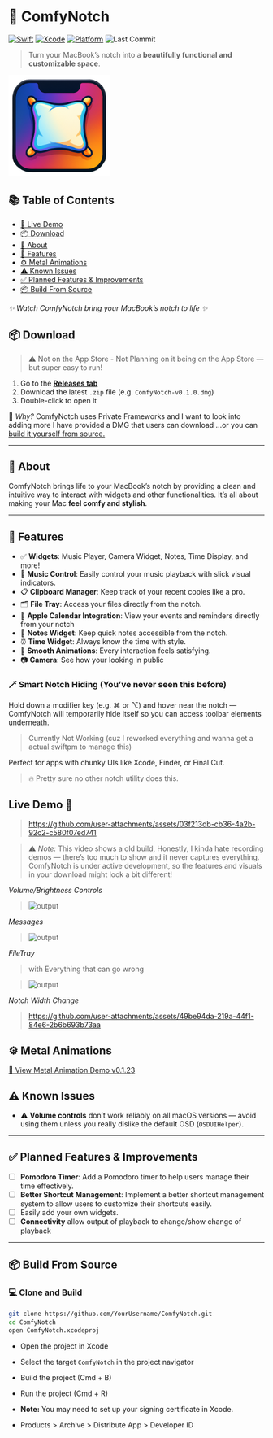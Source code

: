 # 🚀 ComfyNotch

[![Swift](https://img.shields.io/badge/Swift-6.0.3-orange)](https://swift.org)
[![Xcode](https://img.shields.io/badge/Xcode-16.4-blue)](https://developer.apple.com/xcode/)
[![Platform](https://img.shields.io/badge/Platform-macOS-lightgrey)](https://apple.com/macos/)
![Last Commit](https://img.shields.io/github/last-commit/aryanrogye/ComfyNotch)

> Turn your MacBook’s notch into a **beautifully functional and customizable space**.

<img src="Assets/ComfyNotchLogo.png" alt="ComfyNotch Logo" width="200"/>

## 📚 Table of Contents
- [🎥 Live Demo](#live-demo-)
- [📦 Download](#-download)
- [📖 About](#-about)
- [🎉 Features](#-features)
- [⚙️ Metal Animations](#️-metal-animations)
- [⚠️ Known Issues](#️-known-issues)
- [✅ Planned Features & Improvements](#-planned-features--improvements)
- [📦 Build From Source](#-build-from-source)


_✨ Watch ComfyNotch bring your MacBook’s notch to life ✨_

## 📦 Download

> ⚠️ Not on the App Store - Not Planning on it being on the App Store — but super easy to run!

1. Go to the [**Releases tab**](https://github.com/AryanRogye/ComfyNotch/releases)
2. Download the latest `.zip` file (e.g. `ComfyNotch-v0.1.0.dmg`)
3. Double-click to open it

🧠 *Why?*
ComfyNotch uses Private Frameworks and I want to look into adding more
I have provided a DMG that users can download ...or you can [build it yourself from source.](#-build-from-source)

---

## 📖 About

ComfyNotch brings life to your MacBook’s notch by providing a clean and intuitive way to interact with widgets and other functionalities. It’s all about making your Mac **feel comfy and stylish**. 

---

## 🎉 Features

- ✅ **Widgets**: Music Player, Camera Widget, Notes, Time Display, and more!
- 🎵 **Music Control**: Easily control your music playback with slick visual indicators.
- 📋 **Clipboard Manager**: Keep track of your recent copies like a pro.
- 🗂️ **File Tray**: Access your files directly from the notch.
- 📅 **Apple Calendar Integration**: View your events and reminders directly from your notch
- 📝 **Notes Widget**: Keep quick notes accessible from the notch.
- ⏰ **Time Widget**: Always know the time with style.
- 🔄 **Smooth Animations**: Every interaction feels satisfying.
- 📷 **Camera**: See how your looking in public

### 🪄 Smart Notch Hiding (You’ve never seen this before)

Hold down a modifier key (e.g. ⌘ or ⌥) and hover near the notch —  
ComfyNotch will temporarily hide itself so you can access toolbar elements underneath.

> Currently Not Working (cuz I reworked everything and wanna get a actual swiftpm to manage this)

Perfect for apps with chunky UIs like Xcode, Finder, or Final Cut.

> 🔥 Pretty sure no other notch utility does this.


## Live Demo 🎥

> https://github.com/user-attachments/assets/03f213db-cb36-4a2b-92c2-c580f07ed741

> ⚠️ *Note:* This video shows a old build, Honestly, I kinda hate recording demos — there’s too much to show and it never captures everything.
> ComfyNotch is under active development, so the features and visuals in your download might look a bit different!

_Volume/Brightness Controls_
> ![output](https://github.com/user-attachments/assets/896964cd-4485-4f1b-981d-8937ea70223d)

_Messages_
> ![output](https://github.com/user-attachments/assets/0cb336a6-2b14-4947-9dca-a3fd3165e9bd)

_FileTray_
> with Everything that can go wrong

> ![output](https://github.com/user-attachments/assets/91a99a70-59a7-4e18-b31c-2fa8cafae91e)

_Notch Width Change_
> https://github.com/user-attachments/assets/49be94da-219a-44f1-84e6-2b6b693b73aa


## ⚙️ Metal Animations

[🔗 View Metal Animation Demo v0.1.23](https://github.com/AryanRogye/ComfyNotch/releases/tag/0.1.23)


## ⚠️ Known Issues
   - ⚠️ **Volume controls** don’t work reliably on all macOS versions — avoid using them unless you really dislike the default OSD (`OSDUIHelper`).
   
---

## ✅ **Planned Features & Improvements**

- [ ] **Pomodoro Timer**: Add a Pomodoro timer to help users manage their time effectively.
- [ ] **Better Shortcut Management**: Implement a better shortcut management system to allow users to customize their shortcuts easily.
- [ ] Easily add your own widgets.
- [ ] **Connectivity** allow output of playback to change/show change of playback

---

## 📦 Build From Source

### 💻 **Clone and Build**
```bash
git clone https://github.com/YourUsername/ComfyNotch.git
cd ComfyNotch
open ComfyNotch.xcodeproj
```

- Open the project in Xcode
- Select the target `ComfyNotch` in the project navigator
- Build the project (Cmd + B)
- Run the project (Cmd + R)

- **Note:** You may need to set up your signing certificate in Xcode.
- Products > Archive > Distribute App > Developer ID
